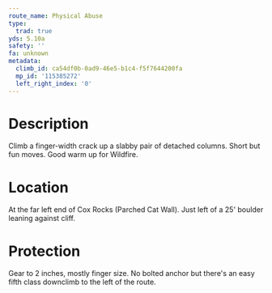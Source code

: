 ```yaml
---
route_name: Physical Abuse
type:
  trad: true
yds: 5.10a
safety: ''
fa: unknown
metadata:
  climb_id: ca54df0b-0ad9-46e5-b1c4-f5f7644200fa
  mp_id: '115385272'
  left_right_index: '0'
---
```

# Description
Climb a finger-width crack up a slabby pair of detached columns. Short but fun moves. Good warm up for Wildfire.

# Location
At the far left end of Cox Rocks (Parched Cat Wall). Just left of a 25' boulder leaning against cliff.

# Protection
Gear to 2 inches, mostly finger size. No bolted anchor but there's an easy fifth class downclimb to the left of  the route.
